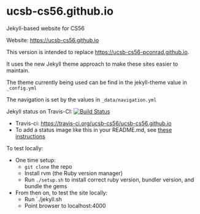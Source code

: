 # ucsb-cs56.github.io

Jekyll-based website for CS56

Website: <https://ucsb-cs56.github.io>

This version is intended to replace <https://ucsb-cs56-pconrad.github.io>.

It uses the new Jekyll theme approach to make these sites easier to maintain.

The theme currently being used can be find in the jekyll-theme value in `_config.yml`

The navigation is set by the values in `_data/navigation.yml`

Jekyll status on Travis-CI: [![Build Status](https://travis-ci.org/ucsb-cs56/ucsb-cs56.github.io.svg?branch=master)](https://travis-ci.org/ucsb-cs56/ucsb-cs56.github.io)

* Travis-ci: https://travis-ci.org/ucsb-cs56/ucsb-cs56.github.io
* To add a status image like this in your README.md, see [these instructions](https://docs.travis-ci.com/user/status-images/)

To test locally:
* One time setup:
    * `git clone` the repo
    * Install rvm (the Ruby version manager)
    * Run `./setup.sh` to install correct ruby version, bundler version, and bundle the gems
* From then on, to test the site locally:
    * Run `./jekyll.sh
    * Point browser to localhost:4000
